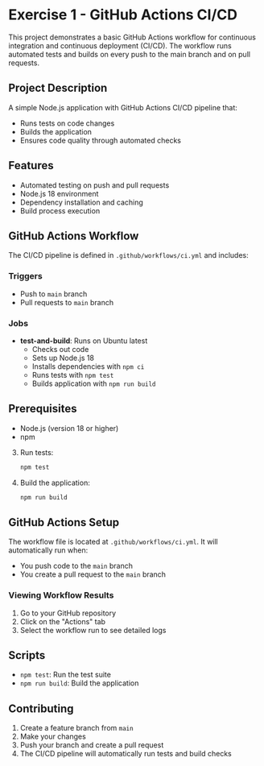 # Exercise 1 - GitHub Actions CI/CD

This project demonstrates a basic GitHub Actions workflow for continuous integration and continuous deployment (CI/CD). The workflow runs automated tests and builds on every push to the main branch and on pull requests.

## Project Description

A simple Node.js application with GitHub Actions CI/CD pipeline that:
- Runs tests on code changes
- Builds the application
- Ensures code quality through automated checks

## Features

- Automated testing on push and pull requests
- Node.js 18 environment
- Dependency installation and caching
- Build process execution

## GitHub Actions Workflow

The CI/CD pipeline is defined in `.github/workflows/ci.yml` and includes:

### Triggers
- Push to `main` branch
- Pull requests to `main` branch

### Jobs
- **test-and-build**: Runs on Ubuntu latest
  - Checks out code
  - Sets up Node.js 18
  - Installs dependencies with `npm ci`
  - Runs tests with `npm test`
  - Builds application with `npm run build`

## Prerequisites

- Node.js (version 18 or higher)
- npm


3. Run tests:
   ```bash
   npm test
   ```

4. Build the application:
   ```bash
   npm run build
   ```

## GitHub Actions Setup

The workflow file is located at `.github/workflows/ci.yml`. It will automatically run when:
- You push code to the `main` branch
- You create a pull request to the `main` branch

### Viewing Workflow Results

1. Go to your GitHub repository
2. Click on the "Actions" tab
3. Select the workflow run to see detailed logs


## Scripts

- `npm test`: Run the test suite
- `npm run build`: Build the application

## Contributing

1. Create a feature branch from `main`
2. Make your changes
3. Push your branch and create a pull request
4. The CI/CD pipeline will automatically run tests and build checks

